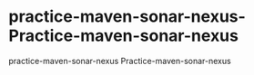 # practice-maven-sonar-nexus-Practice-maven-sonar-nexus
practice-maven-sonar-nexus  Practice-maven-sonar-nexus
